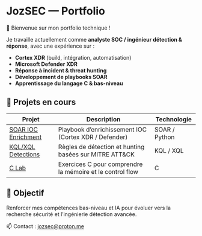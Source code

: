 # JozSEC — Portfolio

👋 Bienvenue sur mon portfolio technique !

Je travaille actuellement comme **analyste SOC / ingénieur détection & réponse**, avec une expérience sur :
- **Cortex XDR** (build, intégration, automatisation)
- **Microsoft Defender XDR**
- **Réponse à incident & threat hunting**
- **Développement de playbooks SOAR**
- **Apprentissage du langage C & bas-niveau**

## 📂 Projets en cours
| Projet | Description | Technologie |
|--------|--------------|--------------|
| [SOAR IOC Enrichment](./soar-ioc-enrichment) | Playbook d’enrichissement IOC (Cortex XDR / Defender) | SOAR / Python |
| [KQL/XQL Detections](./detections) | Règles de détection et hunting basées sur MITRE ATT&CK | KQL / XQL |
| [C Lab](./c-labs) | Exercices C pour comprendre la mémoire et le control flow | C |

## 🧠 Objectif
Renforcer mes compétences bas-niveau et IA pour évoluer vers la recherche sécurité et l’ingénierie détection avancée.

📫 Contact : jozsec@proton.me
